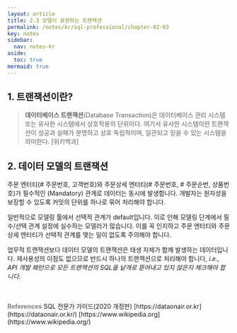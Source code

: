 ```yaml
---
layout: article
title: 2.3 모델이 표현하는 트랜잭션
permalink: /notes/kr/sql-professional/chapter-02-03
key: notes
sidebar:
  nav: notes-kr
aside:
  toc: true
mermaid: true
---
```


## 1. 트랜잭션이란?

> **데이터베이스 트랜잭션**(Database Transaction)은 데이터베이스 관리 시스템 또는 유사한 시스템에서 상호작용의 단위이다. 여기서 유사한 시스템이란 트랜잭션이 성공과 실패가 분명하고 상호 독립적이며, 일관되고 믿을 수 있는 시스템을 의미한다. [위키백과]


## 2. 데이터 모델의 트랜잭션

주문 엔터티(# 주문번호, 고객번호)와 주문상세 엔터티(# 주문번호, # 주문순번, 상품번호)가 필수적인 (Mandatory) 관계로 데이터는 동시에 발생합니다. 개발자는 원자성을 보장할 수 있도록 커밋의 단위를 하나로 묶어 처리해야 합니다.

일반적으로 모델링 툴에서 선택적 관계가 default입니다. 이로 인해 모델링 단계에서 필수/선택 관계 설정에 실수하는 모델러가 많습니다. 이를 꼭 인지하고 주문 엔터티와 주문상세 엔터티가 선택적 관계를 맺는 일이 없도록 주의해야 합니다.

업무적 트랜잭션보다 데이터 모델의 트랜잭션은 태생 자체가 함께 발생하는 데이터입니다. 재사용성의 이점도 없으므로 반드시 하나의 트랜잭션으로 처리해야 합니다, *i.e., API 개발 패턴으로 모든 트랜잭션의 SQL을 낱개로 뜯어내고 있지 않은지 체크해야 합니다*.

<br>
<br>
<span style="color: grey; font-weight: 700;">References</span>   
SQL 전문가 가이드(2020 개정판)   
[https://dataonair.or.kr](https://dataonair.or.kr/)   
[https://www.wikipedia.org](https://www.wikipedia.org/)
